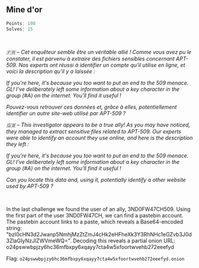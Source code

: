 ## Mine d'or
```js
Points: 100
Solves: 15
```

<br>

*🇫🇷 – Cet enquêteur semble être un véritable allié ! Comme vous avez pu le constater, il est parvenu à extraire des fichiers sensibles concernant APT-509. Nos experts ont réussi à identifier un compte qu’il utilise en ligne, et voici la description qu’il y a laissée :*

*If you're here, it's because you too want to put an end to the 509 menace. GL! I've deliberately left some information about a key character in the group (#A) on the internet. You'll find it useful !*

*Pouvez-vous retrouver ces données et, grâce à elles, potentiellement identifier un autre site-web utilisé par APT-509 ?*

*🇬🇧 – This investigator appears to be a true ally! As you may have noticed, they managed to extract sensitive files related to APT-509. Our experts were able to identify an account they use online, and here is the description they left :*

*If you're here, it's because you too want to put an end to the 509 menace. GL! I've deliberately left some information about a key character in the group (#A) on the internet. You'll find it useful !*

*Can you locate this data and, using it, potentially identify a other website used by APT-509 ?*

<br>

In the last challenge we found the user of an ally, 3ND0FW47CH509. Using the first part of the user 3ND0FW47CH, we can find a pastebin account.
The pastebin account links to a paste, which reveals a Base64-encoded string: "bzI0cHN3d2Jwanp5NmhjMzZtZmJ4cHk2eHFheXk3Y3RhNHc1eGZvb3J0d3ZlaGIyNzJlZWVmeWQ=".
Decoding this reveals a partial onion URL: o24pswwbpjzy6hc36mfbxpy6xqayy7cta4w5xfoortwvehb272eeefyd

Flag: ``o24pswwbpjzy6hc36mfbxpy6xqayy7cta4w5xfoortwvehb272eeefyd.onion``